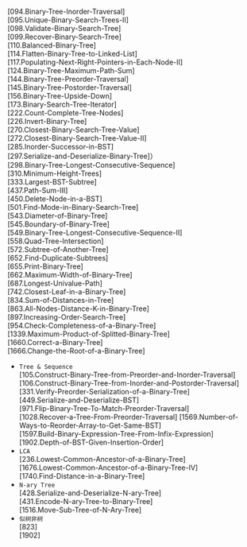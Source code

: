 [094.Binary-Tree-Inorder-Traversal]   
[095.Unique-Binary-Search-Trees-II]   
[098.Validate-Binary-Search-Tree]   
[099.Recover-Binary-Search-Tree]   
[110.Balanced-Binary-Tree]   
[114.Flatten-Binary-Tree-to-Linked-List]  
[117.Populating-Next-Right-Pointers-in-Each-Node-II]    
[124.Binary-Tree-Maximum-Path-Sum]   
[144.Binary-Tree-Preorder-Traversal]  
[145.Binary-Tree-Postorder-Traversal]  
[156.Binary-Tree-Upside-Down]   
[173.Binary-Search-Tree-Iterator]   
[222.Count-Complete-Tree-Nodes]   
[226.Invert-Binary-Tree]    
[270.Closest-Binary-Search-Tree-Value]       
[272.Closest-Binary-Search-Tree-Value-II]   
[285.Inorder-Successor-in-BST]    
[297.Serialize-and-Deserialize-Binary-Tree]）  
[298.Binary-Tree-Longest-Consecutive-Sequence]   
[310.Minimum-Height-Trees]   
[333.Largest-BST-Subtree]    
[437.Path-Sum-III]   
[450.Delete-Node-in-a-BST]    
[501.Find-Mode-in-Binary-Search-Tree]     
[543.Diameter-of-Binary-Tree]    
[545.Boundary-of-Binary-Tree]     
[549.Binary-Tree-Longest-Consecutive-Sequence-II]   
[558.Quad-Tree-Intersection]    
[572.Subtree-of-Another-Tree]   
[652.Find-Duplicate-Subtrees]   
[655.Print-Binary-Tree]   
[662.Maximum-Width-of-Binary-Tree]   
[687.Longest-Univalue-Path]    
[742.Closest-Leaf-in-a-Binary-Tree]    
[834.Sum-of-Distances-in-Tree]     
[863.All-Nodes-Distance-K-in-Binary-Tree]   
[897.Increasing-Order-Search-Tree]  
[954.Check-Completeness-of-a-Binary-Tree]    
[1339.Maximum-Product-of-Splitted-Binary-Tree]   
[1660.Correct-a-Binary-Tree]  
[1666.Change-the-Root-of-a-Binary-Tree]    
* ``Tree & Sequence``    
[105.Construct-Binary-Tree-from-Preorder-and-Inorder-Traversal]  
[106.Construct-Binary-Tree-from-Inorder-and-Postorder-Traversal]    
[331.Verify-Preorder-Serialization-of-a-Binary-Tree]   
[449.Serialize-and-Deserialize-BST]   
[971.Flip-Binary-Tree-To-Match-Preorder-Traversal]  
[1028.Recover-a-Tree-From-Preorder-Traversal] 
[1569.Number-of-Ways-to-Reorder-Array-to-Get-Same-BST]  
[1597.Build-Binary-Expression-Tree-From-Infix-Expression]  
[1902.Depth-of-BST-Given-Insertion-Order]   
* ``LCA``    
[236.Lowest-Common-Ancestor-of-a-Binary-Tree]     
[1676.Lowest-Common-Ancestor-of-a-Binary-Tree-IV]  
[1740.Find-Distance-in-a-Binary-Tree]  
* ``N-ary Tree``    
[428.Serialize-and-Deserialize-N-ary-Tree]  
[431.Encode-N-ary-Tree-to-Binary-Tree]  
[1516.Move-Sub-Tree-of-N-Ary-Tree]  
* ``似树非树``    
[823]    
[1902]